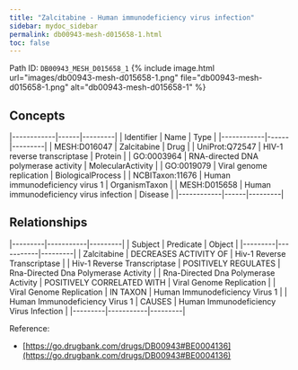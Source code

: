 ```yaml
---
title: "Zalcitabine - Human immunodeficiency virus infection"
sidebar: mydoc_sidebar
permalink: db00943-mesh-d015658-1.html
toc: false 
---
```



Path ID: `DB00943_MESH_D015658_1`
{% include image.html url="images/db00943-mesh-d015658-1.png" file="db00943-mesh-d015658-1.png" alt="db00943-mesh-d015658-1" %}

## Concepts

|------------|------|---------|
| Identifier | Name | Type    |
|------------|------|---------|
| MESH:D016047 | Zalcitabine | Drug |
| UniProt:Q72547 | HIV-1 reverse transcriptase | Protein |
| GO:0003964 | RNA-directed DNA polymerase activity | MolecularActivity |
| GO:0019079 | Viral genome replication | BiologicalProcess |
| NCBITaxon:11676 | Human immunodeficiency virus 1 | OrganismTaxon |
| MESH:D015658 | Human immunodeficiency virus infection | Disease |
|------------|------|---------|

## Relationships

|---------|-----------|---------|
| Subject | Predicate | Object  |
|---------|-----------|---------|
| Zalcitabine | DECREASES ACTIVITY OF | Hiv-1 Reverse Transcriptase |
| Hiv-1 Reverse Transcriptase | POSITIVELY REGULATES | Rna-Directed Dna Polymerase Activity |
| Rna-Directed Dna Polymerase Activity | POSITIVELY CORRELATED WITH | Viral Genome Replication |
| Viral Genome Replication | IN TAXON | Human Immunodeficiency Virus 1 |
| Human Immunodeficiency Virus 1 | CAUSES | Human Immunodeficiency Virus Infection |
|---------|-----------|---------|

Reference: 
  - [https://go.drugbank.com/drugs/DB00943#BE0004136](https://go.drugbank.com/drugs/DB00943#BE0004136)
